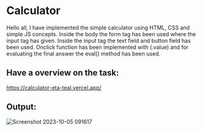 # Calculator
Hello all,
      I have implemented the simple calculator using HTML, CSS and simple JS concepts. Inside the body the form tag has been used where the input tag has given. Inside the input tag the text field and button field has been used. Onclick function has been implemented with (.value) and for evaluating the final answer the eval() method has been used.
      
## Have a overview on the task:
https://calculator-eta-teal.vercel.app/

## Output:
![Screenshot 2023-10-05 091617](https://github.com/Dharshini-S12/Calculator/assets/118833017/8972e770-0ebc-4d25-b8df-3c35f3f28670)

